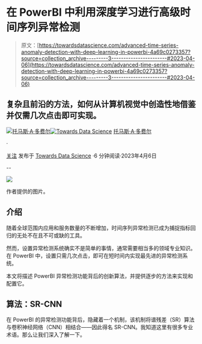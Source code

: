 # 在 PowerBI 中利用深度学习进行高级时间序列异常检测

> 原文：[https://towardsdatascience.com/advanced-time-series-anomaly-detection-with-deep-learning-in-powerbi-4a69c0273357?source=collection_archive---------3-----------------------#2023-04-06](https://towardsdatascience.com/advanced-time-series-anomaly-detection-with-deep-learning-in-powerbi-4a69c0273357?source=collection_archive---------3-----------------------#2023-04-06)

## 复杂且前沿的方法，如何从计算机视觉中创造性地借鉴并仅需几次点击即可实现。

[](https://thomasdorfer.medium.com/?source=post_page-----4a69c0273357--------------------------------)[![托马斯·A·多费尔](../Images/9258a1735cee805f1d9b02e2adf01096.png)](https://thomasdorfer.medium.com/?source=post_page-----4a69c0273357--------------------------------)[](https://towardsdatascience.com/?source=post_page-----4a69c0273357--------------------------------)[![Towards Data Science](../Images/a6ff2676ffcc0c7aad8aaf1d79379785.png)](https://towardsdatascience.com/?source=post_page-----4a69c0273357--------------------------------) [托马斯·A·多费尔](https://thomasdorfer.medium.com/?source=post_page-----4a69c0273357--------------------------------)

·

[关注](https://medium.com/m/signin?actionUrl=https%3A%2F%2Fmedium.com%2F_%2Fsubscribe%2Fuser%2F7c54f9b62b90&operation=register&redirect=https%3A%2F%2Ftowardsdatascience.com%2Fadvanced-time-series-anomaly-detection-with-deep-learning-in-powerbi-4a69c0273357&user=Thomas+A+Dorfer&userId=7c54f9b62b90&source=post_page-7c54f9b62b90----4a69c0273357---------------------post_header-----------) 发布于 [Towards Data Science](https://towardsdatascience.com/?source=post_page-----4a69c0273357--------------------------------) ·6 分钟阅读·2023年4月6日[](https://medium.com/m/signin?actionUrl=https%3A%2F%2Fmedium.com%2F_%2Fvote%2Ftowards-data-science%2F4a69c0273357&operation=register&redirect=https%3A%2F%2Ftowardsdatascience.com%2Fadvanced-time-series-anomaly-detection-with-deep-learning-in-powerbi-4a69c0273357&user=Thomas+A+Dorfer&userId=7c54f9b62b90&source=-----4a69c0273357---------------------clap_footer-----------)

--

[](https://medium.com/m/signin?actionUrl=https%3A%2F%2Fmedium.com%2F_%2Fbookmark%2Fp%2F4a69c0273357&operation=register&redirect=https%3A%2F%2Ftowardsdatascience.com%2Fadvanced-time-series-anomaly-detection-with-deep-learning-in-powerbi-4a69c0273357&source=-----4a69c0273357---------------------bookmark_footer-----------)![](../Images/d0d781202fa190fba231248030d12944.png)

作者提供的图片。

## 介绍

随着全球范围内应用和服务数量的不断增加，时间序列异常检测已成为捕捉指标回归的无处不在且不可或缺的工具。

然而，设置异常检测系统确实不是简单的事情，通常需要相当多的领域专业知识。在 PowerBI 中，设置只需几次点击，即可在短时间内实现最先进的异常检测系统。

本文将描述 PowerBI 异常检测功能背后的创新算法，并提供逐步的方法来实现和配置它。

## 算法：SR-CNN

在 PowerBI 的异常检测功能背后，隐藏着一个机制，该机制将谱残差（SR）算法与卷积神经网络（CNN）相结合——因此得名 SR-CNN。我知道这里有很多专业术语。那么让我们深入了解一下。
